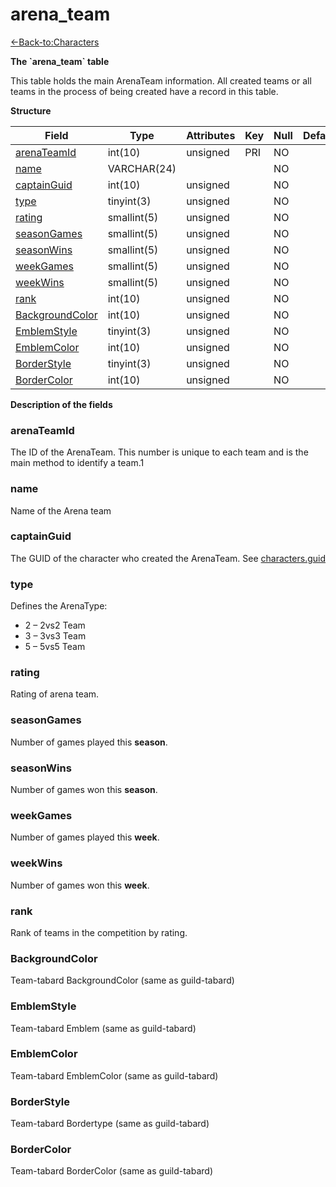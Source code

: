 # arena\_team

[<-Back-to:Characters](database-characters.md)

**The \`arena\_team\` table**

This table holds the main ArenaTeam information. All created teams or all teams in the process of being created have a record in this table.

**Structure**

| Field                 | Type        | Attributes | Key | Null | Default | Extra  | Comment |
|-----------------------|-------------|------------|-----|------|---------|--------|---------|
| [arenaTeamId][1]      | int(10)     | unsigned   | PRI | NO   |         | Unique |         |
| [name][2]             | VARCHAR(24) |            |     | NO   |         |        |         |
| [captainGuid][3]      | int(10)     | unsigned   |     | NO   |         |        |         |
| [type][4]             | tinyint(3)  | unsigned   |     | NO   |         |        |         |
| [rating][5]           | smallint(5) | unsigned   |     | NO   |         |        |         |
| [seasonGames][6]      | smallint(5) | unsigned   |     | NO   |         |        |         |
| [seasonWins][7]       | smallint(5) | unsigned   |     | NO   |         |        |         |
| [weekGames][8]        | smallint(5) | unsigned   |     | NO   |         |        |         |
| [weekWins][9]         | smallint(5) | unsigned   |     | NO   |         |        |         |
| [rank][10]            | int(10)     | unsigned   |     | NO   |         |        |         |
| [BackgroundColor][11] | int(10)     | unsigned   |     | NO   |         |        |         |
| [EmblemStyle][12]     | tinyint(3)  | unsigned   |     | NO   |         |        |         |
| [EmblemColor][13]     | int(10)     | unsigned   |     | NO   |         |        |         |
| [BorderStyle][14]     | tinyint(3)  | unsigned   |     | NO   |         |        |         |
| [BorderColor][15]     | int(10)     | unsigned   |     | NO   |         |        |         |

[1]: #arenateamid
[2]: #name
[3]: #captainguid
[4]: #type
[5]: #rating
[6]: #seasongames
[7]: #seasonwins
[8]: #weekgames
[9]: #weekwins
[10]: #rank
[11]: #backgroundcolor
[12]: #emblemstyle
[13]: #emblemcolor
[14]: #borderstyle
[15]: #bordercolor

**Description of the fields**

### arenaTeamId

The ID of the ArenaTeam. This number is unique to each team and is the main method to identify a team.1

### name

Name of the Arena team

### captainGuid

The GUID of the character who created the ArenaTeam. See [characters.guid](2129969.html#characters(table)-guid)

### type

Defines the ArenaType:

- 2 – 2vs2 Team
- 3 – 3vs3 Team
- 5 – 5vs5 Team

### rating

Rating of arena team.

### seasonGames

Number of games played this **season**.

### seasonWins

Number of games won this **season**.

### weekGames

Number of games played this **week**.

### weekWins

Number of games won this **week**.

### rank

Rank of teams in the competition by rating.

### BackgroundColor

Team-tabard BackgroundColor (same as guild-tabard)

### EmblemStyle

Team-tabard Emblem (same as guild-tabard)

### EmblemColor

Team-tabard EmblemColor (same as guild-tabard)

### BorderStyle

Team-tabard Bordertype (same as guild-tabard)

### BorderColor

Team-tabard BorderColor (same as guild-tabard)
